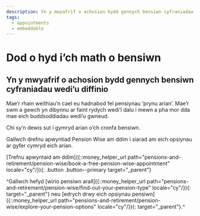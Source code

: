 ```yaml
---
description: Yn y mwyafrif o achosion bydd gennych bensiwn cyfraniadau wedi’u diffinio
tags:
  - appointments
  - embeddable
---
```


# Dod o hyd i’ch math o bensiwn

## Yn y mwyafrif o achosion bydd gennych bensiwn cyfraniadau wedi’u diffinio

Mae’r rhain weithiau’n cael eu hadnabod fel pensiynau ‘prynu arian’. Mae’r swm a gewch yn dibynnu ar faint rydych wedi’i dalu i mewn a pha mor dda mae eich buddsoddiadau wedi’u gwneud.

Chi sy’n dewis sut i gymryd arian o’ch cronfa bensiwn.

Gallwch drefnu apwyntiad Pension Wise am ddim i siarad am eich opsiynau ar gyfer cymryd eich arian.

[Trefnu apwyntaid am ddim]({::money_helper_url path="pensions-and-retirement/pension-wise/book-a-free-pension-wise-appointment" locale="cy"/}){: .button .button--primary target="_parent"}

^Gallwch hefyd [wirio pensiwn arall]({::money_helper_url path="pensions-and-retirement/pension-wise/find-out-your-pension-type" locale="cy"/}){: target="_parent"} neu [edrych drwy eich opsiynau pensiwn]({::money_helper_url path="pensions-and-retirement/pension-wise/explore-your-pension-options" locale="cy"/}){: target="_parent"}.^

